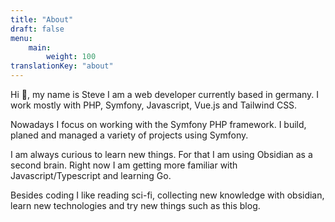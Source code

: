 ```yaml
---
title: "About"
draft: false
menu: 
    main:
        weight: 100
translationKey: "about"
---
```


Hi 👋, my name is Steve I am a web developer currently based in germany. I work mostly with PHP, Symfony, Javascript, Vue.js and Tailwind CSS.

Nowadays I focus on working with the Symfony PHP framework. I build, planed and managed a variety of projects using Symfony.

I am always curious to learn new things. For that I am using Obsidian as a second brain. Right now I am getting more familiar with Javascript/Typescript and learning Go.

Besides coding I like reading sci-fi, collecting new knowledge with obsidian,
learn new technologies and try new things such as this blog.
